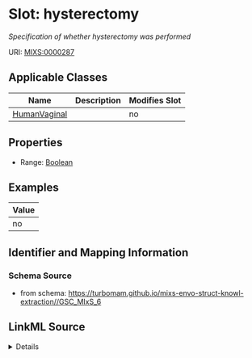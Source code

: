# Slot: hysterectomy


_Specification of whether hysterectomy was performed_



URI: [MIXS:0000287](https://w3id.org/mixs/0000287)



<!-- no inheritance hierarchy -->




## Applicable Classes

| Name | Description | Modifies Slot |
| --- | --- | --- |
[HumanVaginal](HumanVaginal.md) |  |  no  |







## Properties

* Range: [Boolean](Boolean.md)






## Examples

| Value |
| --- |
| no |

## Identifier and Mapping Information







### Schema Source


* from schema: https://turbomam.github.io/mixs-envo-struct-knowl-extraction//GSC_MIxS_6




## LinkML Source

<details>
```yaml
name: hysterectomy
description: Specification of whether hysterectomy was performed
title: hysterectomy
examples:
- value: 'no'
from_schema: https://turbomam.github.io/mixs-envo-struct-knowl-extraction//GSC_MIxS_6
rank: 1000
slot_uri: MIXS:0000287
multivalued: false
alias: hysterectomy
domain_of:
- HumanVaginal
range: boolean
required: false
recommended: false

```
</details>